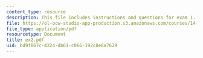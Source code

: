 ```yaml
---
content_type: resource
description: This file includes instructions and questions for exam 1.
file: https://ol-ocw-studio-app-production.s3.amazonaws.com/courses/14-30-introduction-to-statistical-method-in-economics-spring-2006/bd9f067c4224db61c066192c8e8a7629_ex2.pdf
file_type: application/pdf
resourcetype: Document
title: ex2.pdf
uid: bd9f067c-4224-db61-c066-192c8e8a7629
---
```

